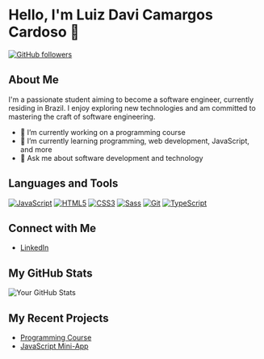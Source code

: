 # Hello, I'm Luiz Davi Camargos Cardoso 👋

[![GitHub followers](https://img.shields.io/github/followers/lzdavic?label=Follow&style=social)](https://github.com/lzdavicc)

## About Me

I'm a passionate student aiming to become a software engineer, currently residing in Brazil. I enjoy exploring new technologies and am committed to mastering the craft of software engineering.

- 🔭 I’m currently working on a programming course
- 🌱 I’m currently learning programming, web development, JavaScript, and more
- 💬 Ask me about software development and technology

## Languages and Tools

[![JavaScript](https://img.shields.io/badge/JavaScript-yellow?style=for-the-badge&logo=javascript)](https://developer.mozilla.org/en-US/docs/Web/JavaScript)
[![HTML5](https://img.shields.io/badge/HTML5-orange?style=for-the-badge&logo=html5)](https://developer.mozilla.org/en-US/docs/Web/HTML)
[![CSS3](https://img.shields.io/badge/CSS3-blue?style=for-the-badge&logo=css3)](https://developer.mozilla.org/en-US/docs/Web/CSS)
[![Sass](https://img.shields.io/badge/Sass-pink?style=for-the-badge&logo=sass)](https://sass-lang.com/)
[![Git](https://img.shields.io/badge/Git-black?style=for-the-badge&logo=git)](https://git-scm.com/)
[![TypeScript](https://img.shields.io/badge/TypeScript-blue?style=for-the-badge&logo=typescript)](https://www.typescriptlang.org/)

## Connect with Me

- [LinkedIn](https://www.linkedin.com/in/lzdavicc)

## My GitHub Stats

![Your GitHub Stats](https://github-readme-stats.vercel.app/api?username=lzdavicc&show_icons=true)

## My Recent Projects

- [Programming Course](devfromzero.com)
- [JavaScript Mini-App](https://github.com/lzdavic/Ingredients-calculator)
